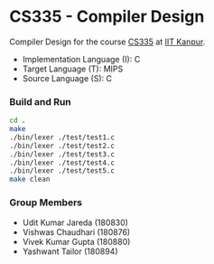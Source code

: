 # CS335 - Compiler Design
Compiler Design for the course [CS335](https://www.cse.iitk.ac.in/pages/CS335.html) at [IIT Kanpur](https://www.iitk.ac.in/).

 - Implementation Language (I): C
 - Target Language (T): MIPS
 - Source Language (S): C

### Build and Run
```sh
cd .
make
./bin/lexer ./test/test1.c
./bin/lexer ./test/test2.c
./bin/lexer ./test/test3.c
./bin/lexer ./test/test4.c
./bin/lexer ./test/test5.c
make clean
```

### Group Members

* Udit Kumar Jareda (180830)
* Vishwas Chaudhari (180876)
* Vivek Kumar Gupta (180880)
* Yashwant Tailor (180894)

